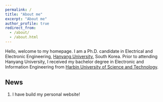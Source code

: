 ```yaml
---
permalink: /
title: "About me"
excerpt: "About me"
author_profile: true
redirect_from: 
  - /about/
  - /about.html
---
```


Hello, welcome to my homepage. I am a Ph.D. candidate in Electrical and Electronic Engineering, [Hanyang University](https://www.hanyang.ac.kr/), South Korea. Prior to attending Hanyang University, I received my bachelor degree in Electronic and Information Engineering from [Harbin University of Science and Technology](http://www.hrbust.edu.cn/).

News
------
1. I have build my personal website!
